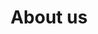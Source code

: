 ---
title: About us
description: About us page
bannerh1: About us
layout: about

intro_heading: Surfing is in our blood. It's not just a hobby, it's our way of life. 
intro: "<p>We've surfed waves across the globe and are stoked to see that Canada is earning recognition in the surfing world for high-class surfing and high-class waves. But we noticed that there was something missing in Canada...the surfing community was thriving, but we saw there was a lack of access to high-end boards. Of course, surfers can buy great brands from other countries, but it's ridiculously expensive in shipping costs!</p>
<br>
<p>So we took our years of experience in professional surfing, invested in a shaping machine, and followed the wave. Operating out of Ucluelet, British Columbia, West Coast Shapes manufactures top quality and detailed boards with the most high end shaping machine in the market and best glassing in the world. 160 years of combined experience and a lot of passion go into our boards, boards that are Canadian born, Canadian made. </p>
<br>
<p>Not only are our boards local and affordable, but they bring the 1970's back to life! Just like new mustangs were created to look just like the old models but with new technology, our boards offer the charm of old school designs but include modernizing technology, contours, and laminating. </p>
<br>
<p>Canadian surfers are on the rise and with a WCSUkee board in your garage, you can conquer the wave with a solid foundation under your feet.</p>
"
team1_name: Lorem Ipsum
team1_description: Lorem ipsum dolor sit amet, consectetur adipiscing elit. Curabitur at enim scelerisque, tempus sapien porta, tempus lorem. Ut hendrerit, tortor ut porttitor pellentesque, dui risus commodo tellus, eget placerat neque eros id risus. Donec eu risus nec nisl dapibus accumsan. Vivamus fringilla luctus tempus. Morbi ac velit ac diam auctor vestibulum. Duis consectetur lacus ac faucibus fermentum. Nullam aliquam aliquet lacus eget fermentum. Donec tristique et justo eu pretium. Etiam mattis ipsum in turpis maximus.

team2_name: Lorem Ipsum
team2_description: Lorem ipsum dolor sit amet, consectetur adipiscing elit. Curabitur at enim scelerisque, tempus sapien porta, tempus lorem. Ut hendrerit, tortor ut porttitor pellentesque, dui risus commodo tellus, eget placerat neque eros id risus. Donec eu risus nec nisl dapibus accumsan. Vivamus fringilla luctus tempus. Morbi ac velit ac diam auctor vestibulum. Duis consectetur lacus ac faucibus fermentum. Nullam aliquam aliquet lacus eget fermentum. Donec tristique et justo eu pretium. Etiam mattis ipsum in turpis maximus.

team3_name: Lorem Ipsum
team3_description: Lorem ipsum dolor sit amet, consectetur adipiscing elit. Curabitur at enim scelerisque, tempus sapien porta, tempus lorem. Ut hendrerit, tortor ut porttitor pellentesque, dui risus commodo tellus, eget placerat neque eros id risus. Donec eu risus nec nisl dapibus accumsan. Vivamus fringilla luctus tempus. Morbi ac velit ac diam auctor vestibulum. Duis consectetur lacus ac faucibus fermentum. Nullam aliquam aliquet lacus eget fermentum. Donec tristique et justo eu pretium. Etiam mattis ipsum in turpis maximus.

team4_name: Lorem Ipsum
team4_description: Lorem ipsum dolor sit amet, consectetur adipiscing elit. Curabitur at enim scelerisque, tempus sapien porta, tempus lorem. Ut hendrerit, tortor ut porttitor pellentesque, dui risus commodo tellus, eget placerat neque eros id risus. Donec eu risus nec nisl dapibus accumsan. Vivamus fringilla luctus tempus. Morbi ac velit ac diam auctor vestibulum. Duis consectetur lacus ac faucibus fermentum. Nullam aliquam aliquet lacus eget fermentum. Donec tristique et justo eu pretium. Etiam mattis ipsum in turpis maximus.
---